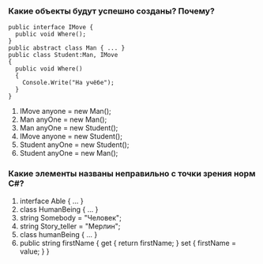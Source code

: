 ### Какие объекты будут успешно созданы? Почему?

```
public interface IMove {
  public void Where();
}
public abstract class Man { ... }
public class Student:Man, IMove 
{ 
  public void Where()
  {
    Console.Write("На учёбе");
  }
}
```

1. IMove anyone = new Man();
1. Man anyOne = new Man();
1. Man anyOne = new Student();
1. IMove anyone = new Student();
1. Student anyOne = new Student();
1. Student anyOne = new Man();

### Какие элементы названы неправильно с точки зрения норм C#?
1. interface Able { ... }
1. class HumanBeing { ... }
1. string Somebody = "Человек";
1. string Story_teller = "Мерлин";
1. class humanBeing { ... }
1. public string firstName
{
    get { return firstName; }
    set { firstName = value; }
}

### 
